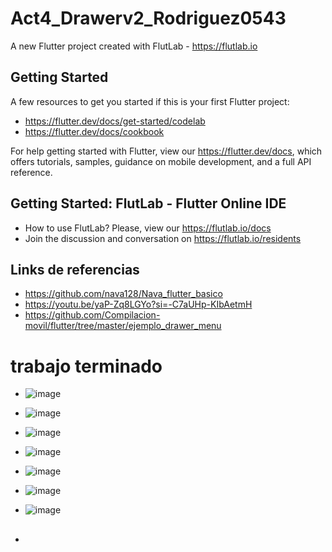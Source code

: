 # Act4_Drawerv2_Rodriguez0543

A new Flutter project created with FlutLab - https://flutlab.io

## Getting Started

A few resources to get you started if this is your first Flutter project:

- https://flutter.dev/docs/get-started/codelab
- https://flutter.dev/docs/cookbook

For help getting started with Flutter, view our
https://flutter.dev/docs, which offers tutorials,
samples, guidance on mobile development, and a full API reference.

## Getting Started: FlutLab - Flutter Online IDE

- How to use FlutLab? Please, view our https://flutlab.io/docs
- Join the discussion and conversation on https://flutlab.io/residents

## Links de referencias
- https://github.com/nava128/Nava_flutter_basico
- https://youtu.be/yaP-Zq8LGYo?si=-C7aUHp-KIbAetmH
- https://github.com/Compilacion-movil/flutter/tree/master/ejemplo_drawer_menu
  
# trabajo terminado
- ![image](https://github.com/OneDavidrdz131/UIIACT4DRAWER2/assets/143547422/40c6733c-7e97-4aba-b870-db6ed3ade87e)
- ![image](https://github.com/OneDavidrdz131/UIIACT4DRAWER2/assets/143547422/07bf8bb7-0526-44b8-809b-0469c4048c8c)
- ![image](https://github.com/OneDavidrdz131/UIIACT4DRAWER2/assets/143547422/cf9f06bd-0b2f-4b88-9bbf-8c191db5ed24)
- ![image](https://github.com/OneDavidrdz131/UIIACT4DRAWER2/assets/143547422/9e7b381c-a8ee-467a-94d4-1a0d6388e58b)
- ![image](https://github.com/OneDavidrdz131/UIIACT4DRAWER2/assets/143547422/b244a771-b002-4d31-b556-df501ff3a603)
- ![image](https://github.com/OneDavidrdz131/UIIACT4DRAWER2/assets/143547422/31e50b29-4ab3-4e63-bb1f-fb77872c4433)
- ![image](https://github.com/OneDavidrdz131/UIIACT4DRAWER2/assets/143547422/ce08e574-14d9-4573-a87c-ed2bc9d91848)









 
- ##

